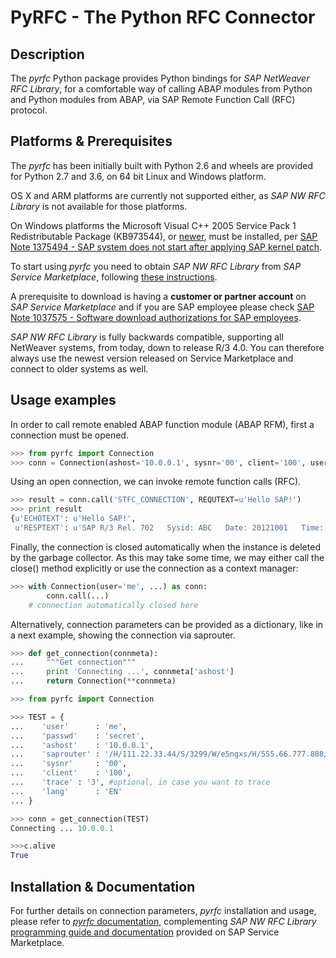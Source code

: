 # PyRFC - The Python RFC Connector

## Description

The _pyrfc_ Python package provides Python bindings for _SAP NetWeaver RFC Library_, 
for a comfortable way of calling ABAP modules from Python and Python modules from ABAP, 
via SAP Remote Function Call (RFC) protocol.

## Platforms & Prerequisites

The _pyrfc_ has been initially built with Python 2.6 and wheels are provided for Python 2.7 and 3.6, on 64 bit Linux and Windows platform.

OS X and ARM platforms are currently not supported either, as _SAP NW RFC Library_ is not available for those platforms.

On Windows platforms the Microsoft Visual C++ 2005 Service Pack 1 Redistributable Package (KB973544), or [newer](https://www.microsoft.com/en-us/download/details.aspx?id=48145), must be installed, per [SAP Note 1375494 - SAP system does not start after applying SAP kernel patch](https://launchpad.support.sap.com/#/notes/1375494).

To start using _pyrfc_ you need to obtain _SAP NW RFC Library_ from _SAP Service Marketplace_,
following [these instructions](http://sap.github.io/PyRFC/install.html#install-c-connector).

A prerequisite to download is having a **customer or partner account** on _SAP Service Marketplace_ and if you
are SAP employee please check [SAP Note 1037575 - Software download authorizations for SAP employees](https://launchpad.support.sap.com/#/notes/1037575).

_SAP NW RFC Library_ is fully backwards compatible, supporting all NetWeaver systems, from today, down to release R/3 4.0. 
You can therefore always use the newest version released on Service Marketplace and connect to older systems as well.

## Usage examples

In order to call remote enabled ABAP function module (ABAP RFM), first a connection must be opened.

```python
>>> from pyrfc import Connection
>>> conn = Connection(ashost='10.0.0.1', sysnr='00', client='100', user='me', passwd='secret')
```

Using an open connection, we can invoke remote function calls (RFC).

```python
>>> result = conn.call('STFC_CONNECTION', REQUTEXT=u'Hello SAP!')
>>> print result
{u'ECHOTEXT': u'Hello SAP!',
 u'RESPTEXT': u'SAP R/3 Rel. 702   Sysid: ABC   Date: 20121001   Time: 134524   Logon_Data: 100/ME/E'}
```

Finally, the connection is closed automatically when the instance is deleted by the garbage collector. As this may take some time, we may either call the close() method explicitly or use the connection as a context manager:

```python
>>> with Connection(user='me', ...) as conn:
        conn.call(...)
    # connection automatically closed here
```

Alternatively, connection parameters can be provided as a dictionary, 
like in a next example, showing the connection via saprouter.

```python
>>> def get_connection(connmeta):
...     """Get connection"""
...     print 'Connecting ...', connmeta['ashost']
...     return Connection(**connmeta)

>>> from pyrfc import Connection

>>> TEST = {
...    'user'      : 'me',
...    'passwd'    : 'secret',
...    'ashost'    : '10.0.0.1',
...    'saprouter' : '/H/111.22.33.44/S/3299/W/e5ngxs/H/555.66.777.888/H/',
...    'sysnr'     : '00',
...    'client'    : '100',
...    'trace' : '3', #optional, in case you want to trace
...    'lang'      : 'EN'
... }

>>> conn = get_connection(TEST)
Connecting ... 10.0.0.1

>>>c.alive
True
```

Installation & Documentation
----------------------------

For further details on connection parameters, _pyrfc_ installation and usage, 
please refer to [_pyrfc_ documentation](http://sap.github.io/PyRFC), 
complementing _SAP NW RFC Library_ [programming guide and documentation](http://service.sap.com/rfc-library) 
provided on SAP Service Marketplace.
